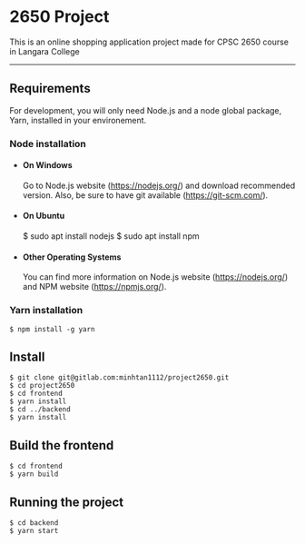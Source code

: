 # 2650 Project
This is an online shopping application project made for CPSC 2650 course in Langara College

---
## Requirements

For development, you will only need Node.js and a node global package, Yarn, installed in your environement.

### Node installation

- #### On Windows

  Go to Node.js website (https://nodejs.org/) and download recommended version.
  Also, be sure to have git available (https://git-scm.com/).

- #### On Ubuntu

    $ sudo apt install nodejs
    $ sudo apt install npm

- #### Other Operating Systems
  You can find more information on Node.js website (https://nodejs.org/) and NPM website (https://npmjs.org/).

### Yarn installation

    $ npm install -g yarn


## Install

    $ git clone git@gitlab.com:minhtan1112/project2650.git
    $ cd project2650
    $ cd frontend
    $ yarn install
    $ cd ../backend
    $ yarn install

## Build the frontend
    
    $ cd frontend
    $ yarn build

## Running the project
    
    $ cd backend
    $ yarn start
 
